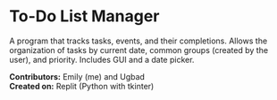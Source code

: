 # To-Do List Manager

A program that tracks tasks, events, and their completions. Allows the organization of tasks by current date, common groups (created by the user), and priority. Includes GUI and a date picker.

**Contributors:** Emily (me) and Ugbad <br />
**Created on:** Replit (Python with tkinter)
